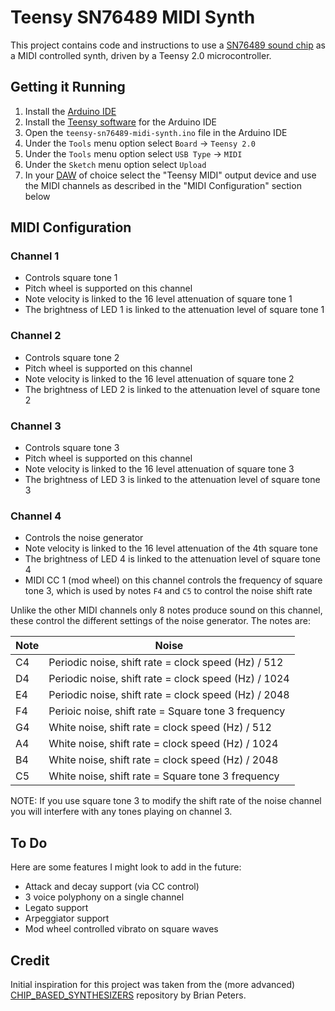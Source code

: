 # Teensy SN76489 MIDI Synth
This project contains code and instructions to use a
[SN76489 sound chip](https://en.wikipedia.org/wiki/Texas_Instruments_SN76489)
as a MIDI controlled synth, driven by a Teensy 2.0 microcontroller.

## Getting it Running
1. Install the [Arduino IDE](https://www.arduino.cc/en/Main/Software)
1. Install the [Teensy software](https://www.pjrc.com/teensy/tutorial.html)
   for the Arduino IDE
1. Open the `teensy-sn76489-midi-synth.ino` file in the Arduino IDE
1. Under the `Tools` menu option select `Board` -> `Teensy 2.0`
1. Under the `Tools` menu option select `USB Type` -> `MIDI`
1. Under the `Sketch` menu option select `Upload`
1. In your [DAW](https://en.wikipedia.org/wiki/Digital_audio_workstation) of
   choice select the "Teensy MIDI" output device and use the MIDI channels as
   described in the "MIDI Configuration" section below

## MIDI Configuration
### Channel 1
* Controls square tone 1
* Pitch wheel is supported on this channel
* Note velocity is linked to the 16 level attenuation of square tone 1
* The brightness of LED 1 is linked to the attenuation level of square tone 1

### Channel 2
* Controls square tone 2
* Pitch wheel is supported on this channel
* Note velocity is linked to the 16 level attenuation of square tone 2
* The brightness of LED 2 is linked to the attenuation level of square tone 2

### Channel 3
* Controls square tone 3
* Pitch wheel is supported on this channel
* Note velocity is linked to the 16 level attenuation of square tone 3
* The brightness of LED 3 is linked to the attenuation level of square tone 3

### Channel 4
* Controls the noise generator
* Note velocity is linked to the 16 level attenuation of the 4th square tone
* The brightness of LED 4 is linked to the attenuation level of square tone 4
* MIDI CC 1 (mod wheel) on this channel controls the frequency of square tone
  3, which is used by notes `F4` and `C5` to control the noise shift rate

Unlike the other MIDI channels only 8 notes produce sound on this channel,
these control the different settings of the noise generator. The notes are:

 Note |                        Noise
------|-----------------------------------------------------
  C4  | Periodic noise, shift rate = clock speed (Hz) / 512
  D4  | Periodic noise, shift rate = clock speed (Hz) / 1024
  E4  | Periodic noise, shift rate = clock speed (Hz) / 2048
  F4  | Perioic noise, shift rate = Square tone 3 frequency
  G4  | White noise, shift rate = clock speed (Hz) / 512
  A4  | White noise, shift rate = clock speed (Hz) / 1024
  B4  | White noise, shift rate = clock speed (Hz) / 2048
  C5  | White noise, shift rate = Square tone 3 frequency

NOTE: If you use square tone 3 to modify the shift rate of the noise
channel you will interfere with any tones playing on channel 3.

## To Do
Here are some features I might look to add in the future:
* Attack and decay support (via CC control)
* 3 voice polyphony on a single channel
* Legato support
* Arpeggiator support
* Mod wheel controlled vibrato on square waves

## Credit
Initial inspiration for this project was taken from the (more advanced)
[CHIP_BASED_SYNTHESIZERS](https://github.com/brianmarkpeters/CHIP_BASED_SYNTHESIZERS/tree/master/QUAD%20SN76489%20SYNTH)
repository by Brian Peters.
